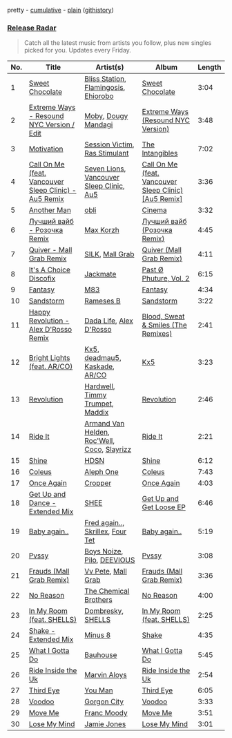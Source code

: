 pretty - [cumulative](/playlists/cumulative/Release%20Radar.md) - [plain](/playlists/plain/37i9dQZEVXbsudmxBFKW7G) ([githistory](https://github.githistory.xyz/vitokorn/spotify-playlist-archive/blob/master/playlists/plain/37i9dQZEVXbsudmxBFKW7G))

### [Release Radar](https://open.spotify.com/playlist/37i9dQZEVXbsudmxBFKW7G)

> Catch all the latest music from artists you follow, plus new singles picked for you. Updates every Friday.

| No. | Title | Artist(s) | Album | Length |
|---|---|---|---|---|
| 1 | [Sweet Chocolate](https://open.spotify.com/track/4z3v6YfD5j0DiP2zE6cdYb) | [Bliss Station](https://open.spotify.com/artist/14nuxkCmtQBF2SJfwl6vLu), [Flamingosis](https://open.spotify.com/artist/75cW8FFekyCjj0mfZM1Gfb), [Ehiorobo](https://open.spotify.com/artist/5kZ3bLambJ4rBTQ7c2pmi5) | [Sweet Chocolate](https://open.spotify.com/album/5BVVVTZBCxSdPnD53cTdwe) | 3:04 |
| 2 | [Extreme Ways - Resound NYC Version / Edit](https://open.spotify.com/track/0aj27E2UXku6ael5ti7g7H) | [Moby](https://open.spotify.com/artist/3OsRAKCvk37zwYcnzRf5XF), [Dougy Mandagi](https://open.spotify.com/artist/1RwTwH0WT6kQzgRFf0m4uM) | [Extreme Ways (Resound NYC Version)](https://open.spotify.com/album/2nVQEKfiwmH8ecebT80CYe) | 3:48 |
| 3 | [Motivation](https://open.spotify.com/track/0mKdGtYU0JJayslN4LTfLw) | [Session Victim](https://open.spotify.com/artist/4Hl6TEQAFgH0XrZq4f8okX), [Ras Stimulant](https://open.spotify.com/artist/0Qm02Ea6hJiSbV89RACyhg) | [The Intangibles](https://open.spotify.com/album/6dBEXG8Jn4TbR8VS8hna3N) | 7:02 |
| 4 | [Call On Me (feat. Vancouver Sleep Clinic) - Au5 Remix](https://open.spotify.com/track/5dUWGKcCJVQ4j7RuJWXoVc) | [Seven Lions](https://open.spotify.com/artist/6fcTRFpz0yH79qSKfof7lp), [Vancouver Sleep Clinic](https://open.spotify.com/artist/77BznF1Dr1k5KyEZ6Nn3jB), [Au5](https://open.spotify.com/artist/40WIa01eubnEVkxUHeDZyF) | [Call On Me (feat. Vancouver Sleep Clinic) [Au5 Remix]](https://open.spotify.com/album/6tfOlNAxAZXvedUs39PQMw) | 3:36 |
| 5 | [Another Man](https://open.spotify.com/track/0oJCd4D9sqjI1hTt9ZaLYE) | [obli](https://open.spotify.com/artist/5bVwCv4C9KQXdUVTCVSjy4) | [Cinema](https://open.spotify.com/album/6r9CxZZMyG4UZNFIDW9e5P) | 3:32 |
| 6 | [Лучший вайб - Розочка Remix](https://open.spotify.com/track/0oIo4Fi47aRwewDFdUPHjj) | [Max Korzh](https://open.spotify.com/artist/5meD8C7oGK5yUEY2T7ZZ7W) | [Лучший вайб (Розочка Remix)](https://open.spotify.com/album/2HjZ8jZ6S4R1SuupovA8JW) | 4:45 |
| 7 | [Quiver - Mall Grab Remix](https://open.spotify.com/track/4R7vuI9krwl6PJOH6vijPB) | [SILK](https://open.spotify.com/artist/01epL9hgF4G7guGkrnzR8a), [Mall Grab](https://open.spotify.com/artist/7yF6JnFPDzgml2Ytkyl5D7) | [Quiver (Mall Grab Remix)](https://open.spotify.com/album/6d4obZGTuDDUSj4oVxRUqt) | 4:11 |
| 8 | [It's A Choice Discofix](https://open.spotify.com/track/7cTQUD1Z792ndUebfBDFai) | [Jackmate](https://open.spotify.com/artist/1l5mz97c1pxZiBdijZNaTO) | [Past Ø Phuture, Vol. 2](https://open.spotify.com/album/190gCkw6C9ymScspgPXRGR) | 6:15 |
| 9 | [Fantasy](https://open.spotify.com/track/16xXl1y4lfDOPiczd3ohEs) | [M83](https://open.spotify.com/artist/63MQldklfxkjYDoUE4Tppz) | [Fantasy](https://open.spotify.com/album/3OP8x4M096zMaMx3Rk89fw) | 4:34 |
| 10 | [Sandstorm](https://open.spotify.com/track/6BgDKBEgQRIHVLJH1IFo7Y) | [Rameses B](https://open.spotify.com/artist/06EfEcjc0vdvI6VNL0soIO) | [Sandstorm](https://open.spotify.com/album/3WaL1IqYdj501bSd8wMYL3) | 3:22 |
| 11 | [Happy Revolution - Alex D'Rosso Remix](https://open.spotify.com/track/77sLBjkgbknLR0mfW34ZcQ) | [Dada Life](https://open.spotify.com/artist/00sAT5YX8W3xNd1EuqyHw9), [Alex D'Rosso](https://open.spotify.com/artist/6gT6Fw0g5nBD3RQiZub7cA) | [Blood, Sweat & Smiles (The Remixes)](https://open.spotify.com/album/7KfQZEIyNZJF97vH1UXgTp) | 2:41 |
| 12 | [Bright Lights (feat. AR/CO)](https://open.spotify.com/track/7hz4FnANJOY7tR8eutPxIP) | [Kx5](https://open.spotify.com/artist/2avRYQUWQpIkzJOEkf0MdY), [deadmau5](https://open.spotify.com/artist/2CIMQHirSU0MQqyYHq0eOx), [Kaskade](https://open.spotify.com/artist/6TQj5BFPooTa08A7pk8AQ1), [AR/CO](https://open.spotify.com/artist/7mGI9Sd66FqHjIkwzkgbG7) | [Kx5](https://open.spotify.com/album/7krgzxFJr9YxsmyWlO5Ubg) | 3:23 |
| 13 | [Revolution](https://open.spotify.com/track/4YtVNUrDjKbdrpkreAaz17) | [Hardwell](https://open.spotify.com/artist/6BrvowZBreEkXzJQMpL174), [Timmy Trumpet](https://open.spotify.com/artist/0CbeG1224FS58EUx4tPevZ), [Maddix](https://open.spotify.com/artist/0RMeG9M8QFzss9bAbq99KA) | [Revolution](https://open.spotify.com/album/19EBg9uVXWeTh3T0MzAj7X) | 2:46 |
| 14 | [Ride It](https://open.spotify.com/track/5NRTboPmhyT36EkECwQZwO) | [Armand Van Helden](https://open.spotify.com/artist/3cQA9WH8liZfeja1DxcDYE), [Roc'Well](https://open.spotify.com/artist/24ymM2hmciAJvXw8mrXqY1), [Coco](https://open.spotify.com/artist/7q33wxvdJ95u6w3fY2q5ai), [Slayrizz](https://open.spotify.com/artist/2g9SWtMYaTDIqWxaOBe495) | [Ride It](https://open.spotify.com/album/0hpKj3ucwfMHnvf5xEwWfI) | 2:21 |
| 15 | [Shine](https://open.spotify.com/track/0EMT8Yx9nSzDeefOseAdlF) | [HDSN](https://open.spotify.com/artist/0Y3cLALqiPM33V0ObA5TUz) | [Shine](https://open.spotify.com/album/7oDYlaW8GKTQq6RuC9Nh1h) | 6:12 |
| 16 | [Coleus](https://open.spotify.com/track/1zizjzngwvmJf1uLTHyRMY) | [Aleph One](https://open.spotify.com/artist/3oYNb7aE6uwlrEi6mehZeP) | [Coleus](https://open.spotify.com/album/7vH66EiSGLESau61u9DzBa) | 7:43 |
| 17 | [Once Again](https://open.spotify.com/track/2Z92S8tAUSO8xSvtQPxs7b) | [Cropper](https://open.spotify.com/artist/2TBGPv6r4aX22rdRIoSX2S) | [Once Again](https://open.spotify.com/album/4mQ73fHJYawqbQkRWevSNe) | 4:03 |
| 18 | [Get Up and Dance - Extended Mix](https://open.spotify.com/track/3CdnavmBfdjgEQ7Pl70lhV) | [SHEE](https://open.spotify.com/artist/1jrRLqDsOOKIagQXYPq2Iv) | [Get Up and Get Loose EP](https://open.spotify.com/album/2vnl795kZURRExbuFbJVRv) | 6:46 |
| 19 | [Baby again..](https://open.spotify.com/track/4zlbKky2yA657Sk5rekZoR) | [Fred again..](https://open.spotify.com/artist/4oLeXFyACqeem2VImYeBFe), [Skrillex](https://open.spotify.com/artist/5he5w2lnU9x7JFhnwcekXX), [Four Tet](https://open.spotify.com/artist/7Eu1txygG6nJttLHbZdQOh) | [Baby again..](https://open.spotify.com/album/7J7redEXgOUEsUBXukhkUF) | 5:19 |
| 20 | [Pvssy](https://open.spotify.com/track/5R6xvVsrBeC6FZSWnRiSqT) | [Boys Noize](https://open.spotify.com/artist/62k5LKMhymqlDNo2DWOvvv), [Pilo](https://open.spotify.com/artist/7wyxqLCu88yJqDCl2EfESr), [DEEVIOUS](https://open.spotify.com/artist/78fWVZSySMPd8F8TE4pA2R) | [Pvssy](https://open.spotify.com/album/2IKSmD8n1REJrRgW0nn1gk) | 3:08 |
| 21 | [Frauds (Mall Grab Remix)](https://open.spotify.com/track/6scCpOSEfY7FfDRjkHnUwL) | [Vv Pete](https://open.spotify.com/artist/66IkoRt5JAg88LCnPuyxXr), [Mall Grab](https://open.spotify.com/artist/7yF6JnFPDzgml2Ytkyl5D7) | [Frauds (Mall Grab Remix)](https://open.spotify.com/album/1JsPxT71G12JueIEVP0UR1) | 3:36 |
| 22 | [No Reason](https://open.spotify.com/track/70JiPk5FBlc6eymIcHPCxU) | [The Chemical Brothers](https://open.spotify.com/artist/1GhPHrq36VKCY3ucVaZCfo) | [No Reason](https://open.spotify.com/album/0noR7T69B8RDZ71B5VIIrt) | 4:00 |
| 23 | [In My Room (feat. SHELLS)](https://open.spotify.com/track/1P5MpILPf5pgEmsZzqEVoy) | [Dombresky](https://open.spotify.com/artist/2GVtgxcx7jg5xVCZsIHSGN), [SHELLS](https://open.spotify.com/artist/1ZwuShKjJItDJez0aDCsxN) | [In My Room (feat. SHELLS)](https://open.spotify.com/album/7E4VRFdU8aKvZ7qVY8ekrM) | 2:25 |
| 24 | [Shake - Extended Mix](https://open.spotify.com/track/032dbYgGoV4MDZhOI0cP2D) | [Minus 8](https://open.spotify.com/artist/5reIQ0pcUjR46GIyTCyR6B) | [Shake](https://open.spotify.com/album/6zpEPVKSsTYLhbzujkLMUl) | 4:35 |
| 25 | [What I Gotta Do](https://open.spotify.com/track/0fPCVak0wyvtxcqvqcIRFA) | [Bauhouse](https://open.spotify.com/artist/3W0ymz5go3eaOIclFYWyzz) | [What I Gotta Do](https://open.spotify.com/album/5xo18Y0axrrqc0OA6n1mcG) | 5:45 |
| 26 | [Ride Inside the Uk](https://open.spotify.com/track/2atgyIXUwUN7IsMFrygEpN) | [Marvin Aloys](https://open.spotify.com/artist/3CCJPt2Y7WxjlW8tswCu2q) | [Ride Inside the Uk](https://open.spotify.com/album/5zOBNEQB8oC896bMa6RYe7) | 2:54 |
| 27 | [Third Eye](https://open.spotify.com/track/3e262QN7iyX8WzqgG4KFhF) | [You Man](https://open.spotify.com/artist/7J7wDWLxbvVQdozTVeNWdp) | [Third Eye](https://open.spotify.com/album/5t1RFFm62odY8gzZARtuO4) | 6:05 |
| 28 | [Voodoo](https://open.spotify.com/track/3JsH3qnwhYGs20PBMsCgNx) | [Gorgon City](https://open.spotify.com/artist/4VNQWV2y1E97Eqo2D5UTjx) | [Voodoo](https://open.spotify.com/album/32JzuMXyPDs6ihDnRGh8vy) | 3:33 |
| 29 | [Move Me](https://open.spotify.com/track/43tuFT8GAG5mPSktLVcqOY) | [Franc Moody](https://open.spotify.com/artist/10GT4yz8c6xjjnPGtGPI1l) | [Move Me](https://open.spotify.com/album/2DPuySW5r1sHgWXD7s4UfE) | 3:51 |
| 30 | [Lose My Mind](https://open.spotify.com/track/5cJZzpcqdwkUvD2f88wcgS) | [Jamie Jones](https://open.spotify.com/artist/4admDxmnri5Zco0xYrJ0ji) | [Lose My Mind](https://open.spotify.com/album/4lSzteItXYPqDJNTMOVnX6) | 3:01 |